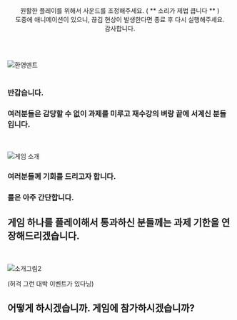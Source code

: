 


<div align="center">
원활한 플레이를 위해서 사운드를 조정해주세요. ( ** 소리가 제법 큽니다 ** )<br/>
도중에 애니메이션이 있으니, 끊김 현상이 발생한다면 종료 후 다시 실행해주세요.<br/>
감사합니다.<br/>
</div>
    
<br/><br/>
      
![환영멘트](https://user-images.githubusercontent.com/90530763/137575842-bb988e1d-1f3e-470e-b175-e0e922deed37.png)
<br/><br/>
### 반갑습니다.
### 여러분들은 감당할 수 없이 과제를 미루고 재수강의 벼랑 끝에 서계신 분들입니다.
<br/><br/>
![게임 소개](https://user-images.githubusercontent.com/90530763/137575824-96123348-4eb4-4313-8150-c506eb3914da.png)

### 여러분들께 기회를 드리고자 합니다.
### 룰은 아주 간단합니다. 
## 게임 하나를 플레이해서 통과하신 분들께는 과제 기한을 연장해드리겠습니다.
<br/>

![소개그림2](https://user-images.githubusercontent.com/90530763/137576057-275c40d6-4472-42a9-b69f-e4e95f279a45.png)

(허걱 그런 대박 이벤트가 있다닝)

## 어떻게 하시겠습니까. 게임에 참가하시겠습니까?
